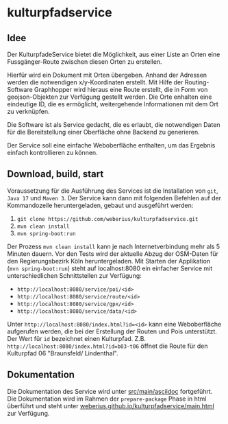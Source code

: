 # kulturpfadservice

## Idee

Der KulturpfadeService bietet die Möglichkeit, aus einer Liste an Orten eine Fussgänger-Route zwischen diesen Orten zu
erstellen.

Hierfür wird ein Dokument mit Orten übergeben. Anhand der Adressen werden die notwendigen x/y-Koordinaten erstellt. Mit
Hilfe der Routing-Software Graphhopper wird hieraus eine Route erstellt, die in Form von geojson-Objekten zur Verfügung
gestellt werden. Die Orte enhalten eine eindeutige ID, die es ermöglicht, weitergehende Informationen mit dem Ort zu
verknüpfen.

Die Software ist als Service gedacht, die es erlaubt, die notwendigen Daten für die Bereitstellung einer Oberfläche ohne
Backend zu generieren.

Der Service soll eine einfache Weboberfläche enthalten, um das Ergebnis einfach kontrollieren zu können.

## Download, build, start

Voraussetzung für die Ausführung des Services ist die Installation von `git`, `Java 17` und `Maven 3`. Der Service kann dann mit folgenden Befehlen auf der Kommandozeile heruntergeladen, gebaut und ausgeführt werden:

  1. `git clone https://github.com/weberius/kulturpfadservice.git`
  2. `mvn clean install`
  3. `mvn spring-boot:run`

Der Prozess `mvn clean install` kann je nach Internetverbindung mehr als 5 Minuten dauern. Vor den Tests wird der aktuelle Abzug der OSM-Daten für den Regierungsbezirk Köln heruntergeladen. Mit Starten der Applikation (`mvn spring-boot:run`) steht auf localhost:8080 ein einfacher Service mit unterschiedlichen Schnittstellen zur Verfügung:

* `http://localhost:8080/service/poi/<id>`
* `http://localhost:8080/service/route/<id>`
* `http://localhost:8080/service/gpx/<id>`
* `http://localhost:8080/service/data/<id>`

Unter `http://localhost:8080/index.html?id=<id>` kann eine Weboberfläche aufgerufen werden, die bei der Erstellung der Routen und Pois unterstützt. Der Wert für `id` bezeichnet einen Kulturpfad. Z.B. `http://localhost:8080/index.html?id=b03-t06` öffnet die Route für den Kulturpfad 06 "Braunsfeld/ Lindenthal".

## Dokumentation

Die Dokumentation des Service wird unter [src/main/asciidoc](https://github.com/weberius/kulturpfadservice/tree/main/src/main/asciidoc) fortgeführt. 
Die Dokumentation wird im Rahmen der `prepare-package` Phase in html überführt und steht unter [weberius.github.io/kulturpfadservice/main.html](https://weberius.github.io/kulturpfadservice/main.html) zur Verfügung.
